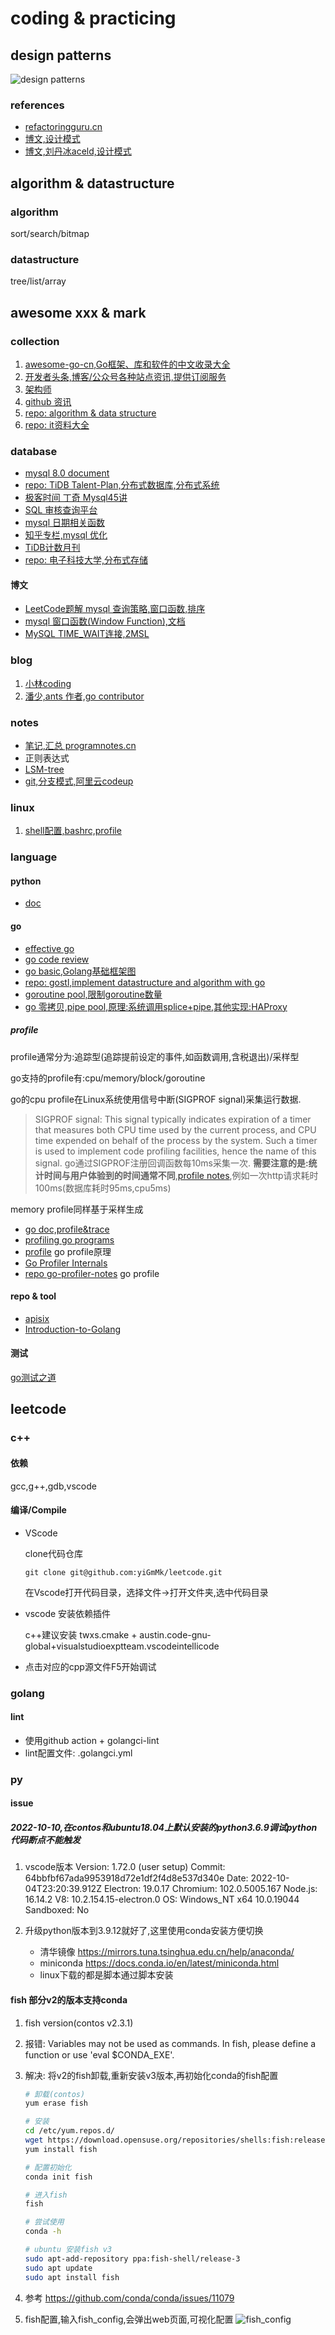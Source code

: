 # coding & practicing

## design patterns

![design patterns](./design-pattern/view.PNG)

### references

- [refactoringguru.cn](https://refactoringguru.cn/design-patterns/abstract-factory)
- [博文,设计模式](https://lailin.xyz/post/factory.html)
- [博文,刘丹冰aceld,设计模式](https://www.yuque.com/aceld/lfhu8y/pebesh)

## algorithm & datastructure

### algorithm

sort/search/bitmap

### datastructure

tree/list/array

## awesome xxx & mark

### collection

1. [awesome-go-cn,Go框架、库和软件的中文收录大全](https://github.com/yinggaozhen/awesome-go-cn)
2. [开发者头条,博客/公众号各种站点资讯,提供订阅服务](https://toutiao.io/posts/hot/30)
3. [架构师](https://github.com/xingshaocheng/architect-awesome)
4. [github 资讯](https://github.com/GitHubDaily/GitHubDaily)
5. [repo: algorithm & data structure](https://github.com/KeKe-Li/data-structures-questions)
6. [repo: it资料大全](https://github.com/0voice)

### database

- [mysql 8.0 document](https://dev.mysql.com/doc/refman/8.0/en/preface.html)
- [repo: TiDB Talent-Plan,分布式数据库,分布式系统](https://github.com/pingcap/talent-plan)
- [极客时间 丁奇 Mysql45讲](https://time.geekbang.org/column/intro/100020801)
- [SQL 审核查询平台](https://github.com/hhyo/Archery)
- [mysql 日期相关函数](https://blog.csdn.net/hu1010037197/article/details/115391335)
- [知乎专栏,mysql 优化](https://www.zhihu.com/column/c_1439702957097447424)
- [TiDB计数月刊](https://tidb.net/book/tidb-monthly/2022-09/)
- [repo: 电子科技大学,分布式存储](<https://github.com/CDDSCLab/training-plan>)

#### 博文

- [LeetCode题解 mysql 查询策略,窗口函数,排序](https://leetcode.cn/problems/nth-highest-salary/solution/mysql-zi-ding-yi-bian-liang-by-luanz/)
- [mysql 窗口函数(Window Function),文档](https://dev.mysql.com/doc/refman/8.0/en/window-function-descriptions.html)
- [MySQL TIME_WAIT连接,2MSL](https://blog.csdn.net/fkew2009/article/details/86714699)

### blog

1. [小林coding](https://xiaolincoding.com/)
2. [潘少,ants 作者,go contributor](https://strikefreedom.top/)

### notes

- [笔记,汇总 programnotes.cn](https://programnotes.cn/a-set-of-notes-blogs/index.html)
- 正则表达式
- [LSM-tree](https://blog.fatedier.com/2016/06/15/learn-lsm-tree/)
- [git,分支模式,阿里云codeup](https://help.aliyun.com/document_detail/202380.html)

### linux

1. [shell配置,bashrc,profile](https://zhuanlan.zhihu.com/p/405174594)

### language

#### python

- [doc](https://docs.python.org/zh-cn/3.10/tutorial/index.html)

#### go

- [effective go](https://golang.google.cn/doc/effective_go.html)
- [go code review](https://github.com/golang/go/wiki/CodeReviewComments#gofmt)
- [go basic,Golang基础框架图](image/go/Golang基础框架图.png)
- [repo: gostl,implement datastructure and algorithm with go](https://github.com/liyue201/gostl)
- [goroutine pool,限制goroutine数量](https://github.com/panjf2000/ants)
- [go 零拷贝,pipe pool,原理:系统调用splice+pipe,其他实现:HAProxy](https://strikefreedom.top/archives/pipe-pool-for-splice-in-go)

##### profile

profile通常分为:追踪型(追踪提前设定的事件,如函数调用,含税退出)/采样型

go支持的profile有:cpu/memory/block/goroutine

go的cpu profile在Linux系统使用信号中断(SIGPROF signal)采集运行数据.
>SIGPROF signal: This signal typically indicates expiration of a timer that measures both CPU time used by the current process, and CPU time expended on behalf of the process by the system. Such a timer is used to implement code profiling facilities, hence the name of this signal.
go通过SIGPROF注册回调函数每10ms采集一次.
**需要注意的是:统计时间与用户体验到的时间通常不同**,[profile notes](https://github.com/DataDog/go-profiler-notes/blob/main/guide/README.md),例如一次http请求耗时100ms(数据库耗时95ms,cpu5ms)

memory profile同样基于采样生成

- [go doc,profile&trace](h)
- [profiling go programs](https://golang.google.cn/blog/pprof)
- [profile](https://mp.weixin.qq.com/s/DRQWcU2dN-FycoyFZfnklA) go profile原理
- [Go Profiler Internals](https://www.instana.com/blog/go-profiler-internals/)
- [repo go-profiler-notes](https://github.com/DataDog/go-profiler-notes) go profile

#### repo & tool

- [apisix](https://apisix.apache.org/zh/blog/2021/05/24/tencent-games/)
- [Introduction-to-Golang](https://github.com/0voice/Introduction-to-Golang)

#### 测试

[go测试之道](./base/tests/README.md)

## leetcode

### c++

#### 依赖

gcc,g++,gdb,vscode

#### 编译/Compile

- VScode

  clone代码仓库

  ```shell
  git clone git@github.com:yiGmMk/leetcode.git
  ```

  在Vscode打开代码目录，选择文件->打开文件夹,选中代码目录

- vscode 安装依赖插件

  c++建议安装 twxs.cmake + austin.code-gnu-global+visualstudioexptteam.vscodeintellicode

- 点击对应的cpp源文件F5开始调试

### golang

#### lint

- 使用github action + golangci-lint
- lint配置文件: .golangci.yml

### py

#### issue

##### 2022-10-10,在contos和ubuntu18.04上默认安装的python3.6.9调试python代码断点不能触发

1. vscode版本
  Version: 1.72.0 (user setup)
  Commit: 64bbfbf67ada9953918d72e1df2f4d8e537d340e
  Date: 2022-10-04T23:20:39.912Z
  Electron: 19.0.17
  Chromium: 102.0.5005.167
  Node.js: 16.14.2
  V8: 10.2.154.15-electron.0
  OS: Windows_NT x64 10.0.19044
  Sandboxed: No

2. 升级python版本到3.9.12就好了,这里使用conda安装方便切换
   - 清华镜像 <https://mirrors.tuna.tsinghua.edu.cn/help/anaconda/>
   - miniconda <https://docs.conda.io/en/latest/miniconda.html>
   - linux下载的都是脚本通过脚本安装

#### fish 部分v2的版本支持conda

1. fish version(contos v2.3.1)
2. 报错: Variables may not be used as commands. In fish, please define a function or use 'eval $CONDA_EXE'.
3. 解决: 将v2的fish卸载,重新安装v3版本,再初始化conda的fish配置

   ```sh
   # 卸载(contos)
   yum erase fish

   # 安装
   cd /etc/yum.repos.d/
   wget https://download.opensuse.org/repositories/shells:fish:release:3/CentOS_7/shells:fish:release:3.repo
   yum install fish
   
   # 配置初始化
   conda init fish

   # 进入fish
   fish

   # 尝试使用
   conda -h

   # ubuntu 安装fish v3
   sudo apt-add-repository ppa:fish-shell/release-3
   sudo apt update
   sudo apt install fish
   ```

4. 参考 <https://github.com/conda/conda/issues/11079>
5. fish配置,输入fish_config,会弹出web页面,可视化配置
  ![fish_config](image/fish_config.png)

